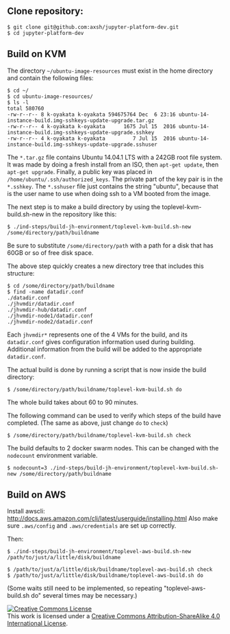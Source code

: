 ## Clone repository:

```
$ git clone git@github.com:axsh/jupyter-platform-dev.git
$ cd jupyter-platform-dev
```

## Build on KVM

The directory ``~/ubuntu-image-resources`` must exist in the home directory
and contain the following files:

```
$ cd ~/
$ cd ubuntu-image-resources/
$ ls -l
total 580760
-rw-r--r-- 8 k-oyakata k-oyakata 594675764 Dec  6 23:16 ubuntu-14-instance-build.img-sshkeys-update-upgrade.tar.gz
-rw-r--r-- 4 k-oyakata k-oyakata      1675 Jul 15  2016 ubuntu-14-instance-build.img-sshkeys-update-upgrade.sshkey
-rw-r--r-- 4 k-oyakata k-oyakata         7 Jul 15  2016 ubuntu-14-instance-build.img-sshkeys-update-upgrade.sshuser
```

The ``*.tar.gz`` file contains Ubuntu 14.04.1 LTS with a 242GB root
file system.  It was made by doing a fresh install from an ISO, then
``apt-get update``, then ``apt-get upgrade``.  Finally, a public key
was placed in ``/home/ubuntu/.ssh/authorized_keys``.  The private part of
the key pair is in the ``*.sshkey``.  The ``*.sshuser`` file just
contains the string "ubuntu", because that is the user name to use
when doing ssh to a VM booted from the image.

The next step is to make a build directory by using the toplevel-kvm-build.sh-new
in the repository like this:
```
$ ./ind-steps/build-jh-environment/toplevel-kvm-build.sh-new /some/directory/path/buildname
```
Be sure to substitute ``/some/directory/path`` with a path for a disk that
has 60GB or so of free disk space.

The above step quickly creates a new directory tree that includes this structure:
```
$ cd /some/directory/path/buildname
$ find -name datadir.conf
./datadir.conf
./jhvmdir/datadir.conf
./jhvmdir-hub/datadir.conf
./jhvmdir-node1/datadir.conf
./jhvmdir-node2/datadir.conf
```

Each ``jhvmdir*`` represents one of the 4 VMs for the build, and its ``datadir.conf``
gives configuration information used during building.  Additional information from
the build will be added to the appropriate ``datadir.conf``.

The actual build is done by running a script that is now inside the
build directory:

```
$ /some/directory/path/buildname/toplevel-kvm-build.sh do
```
The whole build takes about 60 to 90 minutes.

The following command can be used to verify which steps of the
build have completed. (The same as above, just change ``do`` to ``check``)

```
$ /some/directory/path/buildname/toplevel-kvm-build.sh check
```

The build defaults to 2 docker swarm nodes.  This can be changed
with the ``nodecount`` environment variable.

```
$ nodecount=3 ./ind-steps/build-jh-environment/toplevel-kvm-build.sh-new /some/directory/path/buildname
```

## Build on AWS

Install awscli:  http://docs.aws.amazon.com/cli/latest/userguide/installing.html
Also make sure ``.aws/config`` and ``.aws/credentials`` are set up correctly.

Then:
```
$ ./ind-steps/build-jh-environment/toplevel-aws-build.sh-new /path/to/just/a/little/disk/buildname

$ /path/to/just/a/little/disk/buildname/toplevel-aws-build.sh check
$ /path/to/just/a/little/disk/buildname/toplevel-aws-build.sh do
```

(Some waits still need to be implemented, so repeating "toplevel-aws-build.sh do" several
times may be necessary.)

<a rel="license" href="http://creativecommons.org/licenses/by-sa/4.0/"><img alt="Creative Commons License" style="border-width:0" src="https://i.creativecommons.org/l/by-sa/4.0/88x31.png" /></a><br />This work is licensed under a <a rel="license" href="http://creativecommons.org/licenses/by-sa/4.0/">Creative Commons Attribution-ShareAlike 4.0 International License</a>.
